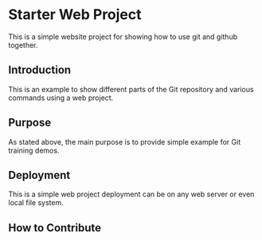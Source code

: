 # Starter Web Project
This is a simple website project for showing how to use git and github together.
## Introduction
This is an example to show different parts of the Git repository and various commands using a web project.
## Purpose
As stated above, the main purpose is to provide simple example for Git training demos.
## Deployment
This is a simple web project deployment can be on any web server or even local file system.
## How to Contribute